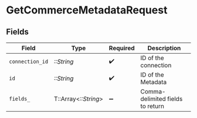 # GetCommerceMetadataRequest


## Fields

| Field                            | Type                             | Required                         | Description                      |
| -------------------------------- | -------------------------------- | -------------------------------- | -------------------------------- |
| `connection_id`                  | *::String*                       | :heavy_check_mark:               | ID of the connection             |
| `id`                             | *::String*                       | :heavy_check_mark:               | ID of the Metadata               |
| `fields_`                        | T::Array<*::String*>             | :heavy_minus_sign:               | Comma-delimited fields to return |